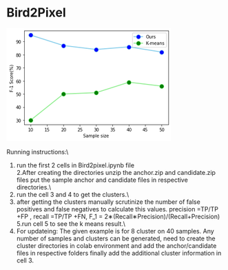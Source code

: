 # Bird2Pixel

![alt text](https://github.com/SuriDipannitaSayeed/Bird2Pixel/blob/main/plot.png)

Running instructions:\
1. run the first 2 cells in Bird2pixel.ipynb file\
2.After creating the directories unzip the anchor.zip and candidate.zip files  put the sample anchor and candidate files in respective directories.\
3. run the cell 3 and 4 to get the clusters.\
4. after getting the clusters manually scrutinize the number of false positives and false negatives to calculate this values.
precision =TP/TP +FP , recall =TP/TP +FN, F_1 = 2∗(Recall∗Precision)/(Recall+Precision)
5.run cell 5 to see the k means result.\
6. For updateing: The given example is for 8 cluster on 40 samples. Any number of samples and clusters can be generated, need to create the cluster directories in colab environment and add the anchor/candidate files in respective folders finally add the additional cluster information in cell 3.

